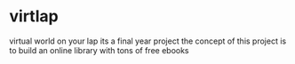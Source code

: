 # virtlap
virtual world on your lap its a final year project the concept of this project is to build an online library with tons of free ebooks 
